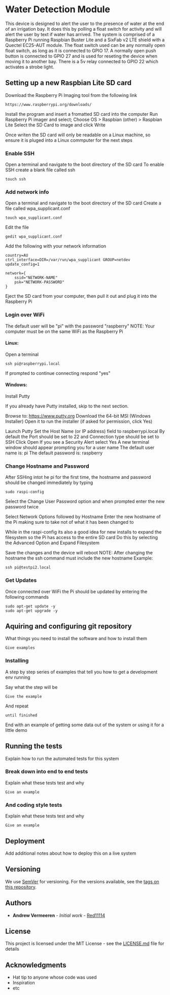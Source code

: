 # Water Detection Module

This device is designed to alert the user to the presence of water at the end of an irrigation bay.
It does this by polling a float switch for activity and will alert the user by text if water has arrived.
The system is comprised of a Raspberry Pi running Raspbian Buster Lite and a SixFab v2 LTE shield with a Quectel EC25-AUT module.
The float switch used can be any normally open float switch, as long as it is connected to GPIO 17.
A normally open push button is connected to GPIO 27 and is used for reseting the device when moving it to another bay.
There is a 5v relay connected to GPIO 22 which activates a strobe light.

## Setting up a new Raspbian Lite SD card

Download the Raspberry Pi Imaging tool from the following link
```
https://www.raspberrypi.org/downloads/
```
Install the program and insert a fromatted SD card into the computer
Run Raspberry Pi imager and select; Choose OS > Raspbian (other) > Raspbian Lite
Select the SD Card to image and click Write

Once writen the SD card will only be readable on a Linux machine, so ensure it is pluged into a Linux commputer for the next steps

### Enable SSH

Open a terminal and navigate to the boot directory of the SD card
To enable SSH create a blank file called ssh
```
touch ssh
```

### Add network info

Open a terminal and navigate to the boot directory of the SD card
Create a file called wpa_supplicant.conf
```
touch wpa_supplicant.conf
```
Edit the file
```
gedit wpa_supplicant.conf
```
Add the following with your network information
```
country=AU
ctrl_interface=DIR=/var/run/wpa_supplicant GROUP=netdev
update_config=1

network={
    ssid="NETWORK-NAME"
    psk="NETWORK-PASSWORD"
}
```

Eject the SD card from your computer, then pull it out and plug it into the Raspberry Pi

### Login over WiFi

The default user will be "pi" with the password "raspberry"
NOTE: Your computer must be on the same WiFi as the Raspberry Pi

#### Linux:
Open a terminal
```
ssh pi@raspberrypi.local
```
If prompted to continue connecting respond "yes"

#### Windows:
Install Putty

If you already have Putty installed, skip to the next section.

Browse to: https://www.putty.org
Download the 64-bit MSI (Windows Installer)
Open it to run the installer (if asked for permission, click Yes)

Launch Putty
Set the Host Name (or IP address) field to raspberrypi.local
By default the Port should be set to 22 and Connection type should be set to SSH
Click Open
If you see a Security Alert select Yes
A new terminal window should appear prompting you for a user name
The default user name is: pi
The default password is: raspberry

### Change Hostname and Password

After SSHing intot he pi for the first time, the hostname and password should be changed immediately by typing
```
sudo raspi-config
```
Select the Change User Password option and when prompted enter the new password twice

Select Network Options followed by Hostname
Enter the new hostname of the Pi making sure to take not of what it has been changed to

While in the raspi-config its also a good idea for new installs to expand the filesystem so the Pi has access to the entire SD card
Do this by selecting the Advanced Option and Expand Filesystem

Save the changes and the device will reboot
NOTE: After changing the hostname the ssh command must include the new hostname
Example:
```
ssh pi@testpi2.local
```

### Get Updates

Once connected over WiFi the Pi should be updated by entering the following commands
```
sudo apt-get update -y
sudo apt-get upgrade -y
```

## Aquiring and configuring git repository

What things you need to install the software and how to install them

```
Give examples
```

### Installing

A step by step series of examples that tell you how to get a development env running

Say what the step will be

```
Give the example
```

And repeat

```
until finished
```

End with an example of getting some data out of the system or using it for a little demo

## Running the tests

Explain how to run the automated tests for this system

### Break down into end to end tests

Explain what these tests test and why

```
Give an example
```

### And coding style tests

Explain what these tests test and why

```
Give an example
```

## Deployment

Add additional notes about how to deploy this on a live system

## Versioning

We use [SemVer](http://semver.org/) for versioning. For the versions available, see the [tags on this repository](https://github.com/your/project/tags). 

## Authors

* **Andrew Vermeeren** - *Initial work* - [Red11114](https://github.com/Red11114)

## License

This project is licensed under the MIT License - see the [LICENSE.md](LICENSE.md) file for details

## Acknowledgments

* Hat tip to anyone whose code was used
* Inspiration
* etc
